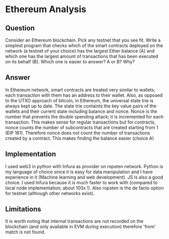 # Ethereum Analysis


## Question

Consider an Ethereum blockchain. Pick any testnet that you see fit. Write a simplest program that checks which of the smart contracts deployed on the network (a testnet of your choice) has the largest Ether balance (A) and which one has the largest amount of transactions that has been executed on its behalf (B). Which one is easier to answer? A or B? Why?

## Answer

In Ethereum network, smart contracts are treated very similar to wallets; each transaction with them has an address to their wallet. Also, as opposed to the UTXO approach of bitcoin, in Ethereum, the universal state trie is always kept up to date. The state trie containts the key value pairs of the wallets and their current state including balance and nonce. Nonce is the number that prevents the double spending attack; it is incremented for each transaction. This makes sense for regular transactions but for contracts, nonce counts the number of subcontracts that are created starting from 1 (EIP 161). Therefore nonce does not count the number of transactions created by a contract. This makes finding the balance easier (choice A)

## Implementation

I used web3 in python with Infura as provider on ropsten network.
Python is my language of choice since it is easy for data manipulation and I have experience in it (Machine learning and web development). JS is also a good choice.
I used Infura because it is much faster to work with (compared to local node implementation; about 100x !). Also ropsten is the de facto option for testnet (although other networks exist).


## Limitations

It is worth noting that internal transactions are not recorded on the blockchain (and only available in EVM during execution) therefore 'from' match is not found.

